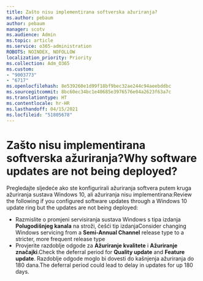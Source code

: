 ```yaml
---
title: Zašto nisu implementirana softverska ažuriranja?
ms.author: pebaum
author: pebaum
manager: scotv
ms.audience: Admin
ms.topic: article
ms.service: o365-administration
ROBOTS: NOINDEX, NOFOLLOW
localization_priority: Priority
ms.collection: Adm_O365
ms.custom:
- "9003773"
- "6717"
ms.openlocfilehash: 8e539260e1d99f18bf9bec32ae244c94aeebddbc
ms.sourcegitcommit: 8bc60ec34bc1e40685e3976576e04a2623f63a7c
ms.translationtype: HT
ms.contentlocale: hr-HR
ms.lasthandoff: 04/15/2021
ms.locfileid: "51805678"
---
```

# <a name="why-software-updates-are-not-being-deployed"></a><span data-ttu-id="a4c5f-102">Zašto nisu implementirana softverska ažuriranja?</span><span class="sxs-lookup"><span data-stu-id="a4c5f-102">Why software updates are not being deployed?</span></span>

<span data-ttu-id="a4c5f-103">Pregledajte sljedeće ako ste konfigurirali ažuriranja softvera putem kruga ažuriranja sustava Windows 10, ali ažuriranja nisu implementirana:</span><span class="sxs-lookup"><span data-stu-id="a4c5f-103">Review the following if you configured software updates through a Windows 10 update ring but the updates are not being deployed:</span></span>  

- <span data-ttu-id="a4c5f-104">Razmislite o promjeni servisiranja sustava Windows s tipa izdanja **Polugodišnjeg kanala** na stroži, češći tip izdanja</span><span class="sxs-lookup"><span data-stu-id="a4c5f-104">Consider changing Windows servicing from a  **Semi-Annual Channel**  release type to a stricter, more frequent release type</span></span>  
- <span data-ttu-id="a4c5f-105">Provjerite razdoblje odgode za **Ažuriranje kvalitete** i **Ažuriranje značajki**.</span><span class="sxs-lookup"><span data-stu-id="a4c5f-105">Check the deferral period for  **Quality update**  and  **Feature update**.</span></span> <span data-ttu-id="a4c5f-106">Razdoblje odgode moglo bi dovesti do kašnjenja ažuriranja do 180 dana.</span><span class="sxs-lookup"><span data-stu-id="a4c5f-106">The deferral period could lead to delay in updates for up 180 days.</span></span>
